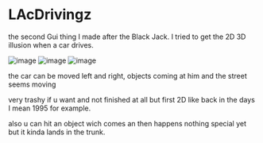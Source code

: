 # LAcDrivingz

the second Gui thing I made after the Black Jack. I tried to get the 2D 3D illusion when a car drives. 

![image](https://user-images.githubusercontent.com/105649203/202903969-c225325c-9ad2-4e4e-bc43-f776d3b26682.png)
![image](https://user-images.githubusercontent.com/105649203/202903972-8906b2d6-13a7-4724-80d8-4265640b30cf.png)
![image](https://user-images.githubusercontent.com/105649203/202903975-3dc47f72-c523-4fd4-8fa6-d16264815795.png)




the car can be moved left and right, objects coming at him and the street seems moving 

very trashy if u want and not finished at all but first 2D like back in the days I mean 1995 for example. 

also u can hit an object wich comes an then happens nothing special yet but it kinda lands in the trunk. 

